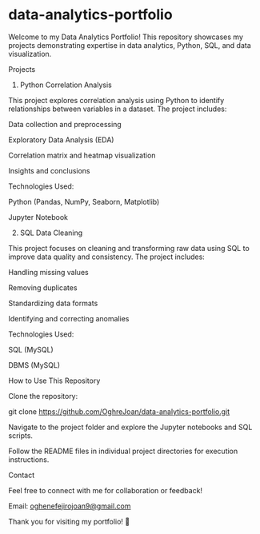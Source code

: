 # data-analytics-portfolio
Welcome to my Data Analytics Portfolio! This repository showcases my projects demonstrating expertise in data analytics, Python, SQL, and data visualization.

Projects

1. Python Correlation Analysis

This project explores correlation analysis using Python to identify relationships between variables in a dataset. The project includes:

Data collection and preprocessing

Exploratory Data Analysis (EDA)

Correlation matrix and heatmap visualization

Insights and conclusions

Technologies Used:

Python (Pandas, NumPy, Seaborn, Matplotlib)

Jupyter Notebook

2. SQL Data Cleaning

This project focuses on cleaning and transforming raw data using SQL to improve data quality and consistency. The project includes:

Handling missing values

Removing duplicates

Standardizing data formats

Identifying and correcting anomalies

Technologies Used:

SQL (MySQL)

DBMS (MySQL)

How to Use This Repository

Clone the repository:

git clone https://github.com/OghreJoan/data-analytics-portfolio.git

Navigate to the project folder and explore the Jupyter notebooks and SQL scripts.

Follow the README files in individual project directories for execution instructions.

Contact

Feel free to connect with me for collaboration or feedback!

Email: oghenefejirojoan9@gmail.com

Thank you for visiting my portfolio! 🚀

